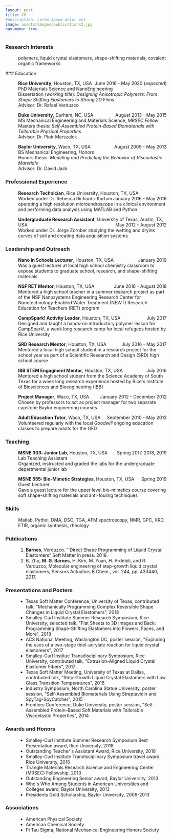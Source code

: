 ```yaml
---
layout: post
title: CV
#description: Lorem ipsum dolor est
image: assets/images/publications2.jpg
nav-menu: true
---
```

 
 <style type="text/css">
<!--
.tab { margin-left: 40px; }
-->
</style>

 <style type="text/css">
<!--
.2tab { margin-left: 120px; }
-->
</style>

### Research Interests
<p class="tab">
polymers, liquid crystal elastomers, shape-shifting materials, covalent organic frameworks</p> 
### Education 

<p class="tab"><b>Rice University</b>, Houston, TX, USA 
<span style="float:right;">June 2016 - May 2020 (<i>expected</i>)</span>
<br>PhD Materials Science and NanoEngineering
<br>Dissertation (<i>working title</i>): <i>Designing Anisotropic Polymers: From Shape Shifting Elastomers to Strong 2D Films</i>
<br>Advisor: Dr. Rafael Verduzco
</p>

<p class="tab"><b>Duke University</b>, Durham, NC, USA
<span style="float:right;">August 2013 - May 2015</span>
<br>MS Mechanical Engineering and Materials Science, <i>MRSEC Fellow </i>
<br>Masters thesis: <i>Self-Assembled Protein-Based Biomaterials with Tailorable Physical Properties</i>
<br>Advisor: Dr. Piotr Marszalek
</p>

<p class="tab"><b>Baylor University</b>, Waco, TX, USA
<span style="float:right;">August 2009 - May 2013</span>
<br>BS Mechanical Engineering, <i>Honors</i>
<br>Honors thesis: <i>Modeling and Predicting the Behavior of Viscoelastic Materials</i>
<br>Advisor: Dr. David Jack
</p>


### Professional Experience

<p class="tab"><b>Research Technician</b>, Rice University, Houston, TX, USA 
<span style="float:right;">January 2016 - May 2016</span>
<br>Worked under Dr. Rebecca Richards-Kortum operating a high resolution microendroscope in a clinical environment and performing data analysis using MATLAB and Python

</p>

<p class="tab"><b>Undergraduate Research Assistant</b>, University of Texas, Austin, TX, USA
<span style="float:right;">May 2012  - August 2012</span>
<br>Worked under Dr. Jorge Zornber studying the wetting and dryink curves of soil and creating data acquisition systems
</p>

### Leadership and Outreach

<p class="tab"><b>Nano in Schools Lecturer</b>, Houston, TX, USA 
<span style="float:right;">January 2019</span>
<br>Was a guest lecturer at local high school chemistry classroom to expose students to graduate school, research, and shape-shifting materials
</p>

<p class="tab"><b>NSF RET Mentor</b>, Houston, TX, USA 
<span style="float:right;">June 2018 - August 2018</span>
<br>Mentored a high school teacher in a summer research project as part of the NSF Nanosystems Engineering Research Center for Nanotechnology-Enabled Water Treatment (NEWT) Research Education for Teachers (RET) program
</p>

<p class="tab"><b>CampSpark! Activity Leader</b>, Houston, TX, USA
<span style="float:right;">July 2017</span>
<br>Designed and taught a hands-on introductory polymer lesson for CampSpark!, a week long research camp for local refugees hosted by Rice University
</p>

<p class="tab"><b>SRD Research Mentor</b>, Houston, TX, USA
<span style="float:right;">July 2016 - May 2017</span>
<br>Mentored a local high school student in a research project for the school year as part of a Scientific Research and Design (SRD) high school course
</p>


<p class="tab"><b>IBB STEM Engagment Mentor</b>, Houston, TX, USA
<span style="float:right;">July 2016</span>
<br>Mentored a high school student from the Science Academy of South Texas for a week long research experience hosted by Rice's Institute of Biosciences and Bioengineering (IBB)
</p>

<p class="tab"><b>Project Manager</b>, Waco, TX, USA
<span style="float:right;">January 2012 - December 2012</span>
<br>Chosen by professors to act as project manager for two separate capstone Baylor engineering courses
</p>

<p class="tab"><b>Adult Education Tutor</b>, Waco, TX, USA
<span style="float:right;">September 2010 - May 2013</span>
<br>Volunteered regularly with the local <i>Goodwill</i> ongoing education classes to prepare adults for the GED
</p>

### Teaching
<p class="tab"><b>MSNE 303: Junior Lab</b>, Houston, TX, USA 
<span style="float:right;">Spring 2017, 2018, 2019</span>
<br> Lab Teaching Assistant
<br>Organized, instructed and graded the labs for the undergraduate departmental junior lab   
</p>

<p class="tab"><b>MSNE 555: Bio-Mimetic Strategies</b>, Houston, TX, USA
<span style="float:right;">Spring 2019</span>
<br> Guest Lecturer
<br>Gave a guest lecture for the upper level bio-mimetics course covering soft shape-shifting materials and  anti-fouling techniques
</p>

### Skills
<p class="tab">
Matlab, Pythol, DMA, DSC, TGA, AFM spectroscopy, NMR, GPC, XRD, FTIR, organic synthesis, rheology </p> 

### Publications
<p class="tab">
    <ol class = "tab">
        <li><b>Barnes</b>, Verduzco. “ Direct Shape Programming of Liquid Crystal Elastomers” Soft Matter in press. 2018.</li>
        <li>B. Zhu, <b>M. G. Barnes</b>, H. Kim, M. Yuan, H. Ardebili, and R. Verduzco, Molecular engineering of step-growth liquid crystal elastomers, Sensors Actuators B Chem., vol. 244, pp. 433440, 2017.</li>
    </ol>
</p> 

### Presentations and Posters
<p class="tab">
    <ul class = "tab">
        <li>Texas Soft Matter Conference, University of Texas, contributed talk, "Mechanically Programming Complex Reversible Shape Changes in Liquid Crystal Elastomers", 2018</li>
        <li>Smalley-Curl Institute Summer Research Symposium, Rice University, selected talk, "Flat Sheets to 3D Images and Back: Programming Shape-Shifting Elastomers into Flowers, Faces, and More", 2018</li>
         <li>ACS National Meeting, Washington DC, poster session, "Exploring the uses of a two-stage thiol-acrylate reaction for liquid crystal elastomers", 2017</li>
        <li>Smalley-Curl Institue Transdisciplinary Symposium, Rice University, contributed talk, "Extrusion-Aligned Liquid Crystal Elastomer Fibers", 2017</li>
        <li>Texas Soft Matter Meeting, University of Texas at Dallas, contributed talk, "Step-Growth Liquid Crystal Elastomers with Low Glass Transition Temperatures", 2016</li>
        <li>Industry Symposium, North Carolina Statue University, poster session, "Self-Assembled Biomaterials Using Streptavidin and SpyTag-SpyCatcher", 2015</li>
        <li>Frontiers Conference, Duke University, poster session, "Self-Assembled Protein-Based Soft Materials with Tailorable Viscoelastic Properties", 2014</li>
    </ul>
</p> 

### Awards and Honors

<p class="tab">
    <ul class = "tab">
        <li>Smalley-Curl Institute Summer Research Symposium Best Presentation award, Rice University, 2018</li>
        <li>Outstanding Teacher's Assistant Award, Rice University, 2018</li>
         <li>Smalley-Curl Institute Trandisciplinary Symposium travel award, Rice University, 2016</li>
        <li>Triangle Materials Research Science and Engineering Center (MRSEC) Fellowship, 2013</li>
        <li>Outstanding Engineering Senior award, Baylor University, 2013</li>
        <li>Who's Who Among Students in American Universities and Colleges award, Baylor University, 2013</li>
        <li>Presidents Gold Scholarship, Baylor University, 2009-2013</li>
    </ul>
</p> 

### Associations

<p class="tab">
    <ul class = "tab">
        <li>American Physical Society</li>
        <li>American Chemical Society</li>
        <li>Pi Tau Sigma, National Mechanical Engineering Honors Society</li>
    </ul>
</p> 
